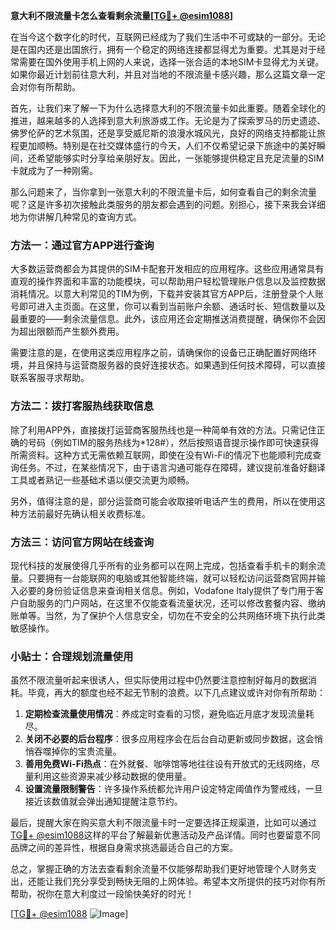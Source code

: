 **意大利不限流量卡怎么查看剩余流量[[TG💪+ @esim1088](https://t.me/s/esim1088)]**

在当今这个数字化的时代，互联网已经成为了我们生活中不可或缺的一部分。无论是在国内还是出国旅行，拥有一个稳定的网络连接都显得尤为重要。尤其是对于经常需要在国外使用手机上网的人来说，选择一张合适的本地SIM卡显得尤为关键。如果你最近计划前往意大利，并且对当地的不限流量卡感兴趣，那么这篇文章一定会对你有所帮助。

首先，让我们来了解一下为什么选择意大利的不限流量卡如此重要。随着全球化的推进，越来越多的人选择到意大利旅游或工作。无论是为了探索罗马的历史遗迹、佛罗伦萨的艺术氛围，还是享受威尼斯的浪漫水城风光，良好的网络支持都能让旅程更加顺畅。特别是在社交媒体盛行的今天，人们不仅希望记录下旅途中的美好瞬间，还希望能够实时分享给亲朋好友。因此，一张能够提供稳定且充足流量的SIM卡就成为了一种刚需。

那么问题来了，当你拿到一张意大利的不限流量卡后，如何查看自己的剩余流量呢？这是许多初次接触此类服务的朋友都会遇到的问题。别担心，接下来我会详细地为你讲解几种常见的查询方式。

### 方法一：通过官方APP进行查询

大多数运营商都会为其提供的SIM卡配套开发相应的应用程序。这些应用通常具有直观的操作界面和丰富的功能模块，可以帮助用户轻松管理账户信息以及监控数据消耗情况。以意大利常见的TIM为例，下载并安装其官方APP后，注册登录个人账号即可进入主页面。在这里，你可以看到当前账户余额、通话时长、短信数量以及最重要的——剩余流量信息。此外，该应用还会定期推送消费提醒，确保你不会因为超出限额而产生额外费用。

需要注意的是，在使用这类应用程序之前，请确保你的设备已正确配置好网络环境，并且保持与运营商服务器的良好连接状态。如果遇到任何技术障碍，可以直接联系客服寻求帮助。

### 方法二：拨打客服热线获取信息

除了利用APP外，直接拨打运营商客服热线也是一种简单有效的方法。只需记住正确的号码（例如TIM的服务热线为*128#），然后按照语音提示操作即可快速获得所需资料。这种方式无需依赖互联网，即使在没有Wi-Fi的情况下也能顺利完成查询任务。不过，在某些情况下，由于语言沟通可能存在障碍，建议提前准备好翻译工具或者熟记一些基础术语以便交流更为顺畅。

另外，值得注意的是，部分运营商可能会收取接听电话产生的费用，所以在使用这种方法前最好先确认相关收费标准。

### 方法三：访问官方网站在线查询

现代科技的发展使得几乎所有的业务都可以在网上完成，包括查看手机卡的剩余流量。只要拥有一台能联网的电脑或其他智能终端，就可以轻松访问运营商官网并输入必要的身份验证信息来查询相关信息。例如，Vodafone Italy提供了专门用于客户自助服务的门户网站，在这里不仅能查看流量状况，还可以修改套餐内容、缴纳账单等。当然，为了保护个人信息安全，切勿在不安全的公共网络环境下执行此类敏感操作。

### 小贴士：合理规划流量使用

虽然不限流量听起来很诱人，但实际使用过程中仍然要注意控制好每月的数据消耗。毕竟，再大的额度也经不起无节制的浪费。以下几点建议或许对你有所帮助：

1. **定期检查流量使用情况**：养成定时查看的习惯，避免临近月底才发现流量耗尽。
2. **关闭不必要的后台程序**：很多应用程序会在后台自动更新或同步数据，这会悄悄吞噬掉你的宝贵流量。
3. **善用免费Wi-Fi热点**：在外就餐、咖啡馆等地往往设有开放式的无线网络，尽量利用这些资源来减少移动数据的使用量。
4. **设置流量限制警告**：许多操作系统都允许用户设定特定阈值作为警戒线，一旦接近该数值就会弹出通知提醒注意节约。

最后，提醒大家在购买意大利不限流量卡时一定要选择正规渠道，比如可以通过[TG💪+ @esim1088](https://t.me/s/esim1088)这样的平台了解最新优惠活动及产品详情。同时也要留意不同品牌之间的差异性，根据自身需求挑选最适合自己的方案。

总之，掌握正确的方法去查看剩余流量不仅能够帮助我们更好地管理个人财务支出，还能让我们充分享受到畅快无阻的上网体验。希望本文所提供的技巧对你有所帮助，祝你在意大利度过一段愉快美好的时光！

[[TG💪+ @esim1088](https://t.me/s/esim1088) ![Image](https://i.postimg.cc/4NQfJmqS/Snipaste-2025-05-13-00-14-12.png)]